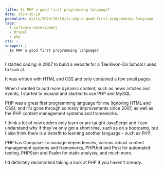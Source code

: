```yaml
---
title: Is PHP a good first programming language?
date: 2024-10-18
permalink: daily/2024/10/18/is-php-a-good-first-programming-language
tags:
  - software-development
  - drupal
  - php
cta: ~
snippet: |
  Is PHP a good first programming language?
---
```


I started coding in 2007 to build a website for a Tae Kwon-Do School I used to train at.

It was written with HTML and CSS and only contained a few small pages.

When I wanted to add more dynamic content, such as news articles and events, I started to expand and started to use PHP and MySQL.

PHP was a great first programming language for me (ignoring HTML and CSS), and it's gone through so many improvements since 2007, as well as the PHP content management systems and frameworks.

I think a lot of new coders only learn or are taught JavaScript and I can understand why if they've only got a short time, such as on a bootcamp, but I also think there is a benefit to learning another language - such as PHP.

PHP has Composer to manage dependencies, various robust content management systems and frameworks, PHPUnit and Pest for automated testing, PHPStan and Psalm for static analysis, and much more.

I'd definitely recommend taking a look at PHP if you haven't already.
